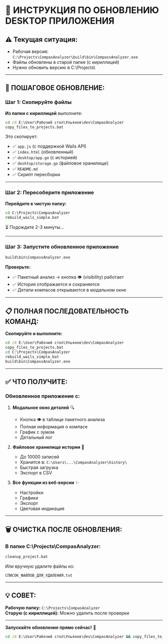 # 🔄 ИНСТРУКЦИЯ ПО ОБНОВЛЕНИЮ DESKTOP ПРИЛОЖЕНИЯ

## ⚠️ Текущая ситуация:

- Рабочая версия: `C:\Projects\CompasAnalyzer\build\bin\CompassAnalyzer.exe`
- Файлы обновлены в старой папке (с кириллицей)
- Нужно обновить версию в C:\Projects\

---

## 🚀 ПОШАГОВОЕ ОБНОВЛЕНИЕ:

### Шаг 1: Скопируйте файлы

**Из папки с кириллицей** выполните:

```cmd
cd /d E:\User\Рабочий стол\Ульянов\dev\CompasAnalyzer
copy_files_to_projects.bat
```

Это скопирует:
- ✅ `app.js` (с поддержкой Wails API)
- ✅ `index.html` (обновленный)
- ✅ `desktop/app.go` (с историей)
- ✅ `desktop/storage.go` (файловое хранилище)
- ✅ `README.md`
- ✅ Скрипт пересборки

---

### Шаг 2: Пересоберите приложение

**Перейдите в чистую папку:**

```cmd
cd C:\Projects\CompasAnalyzer
rebuild_wails_simple.bat
```

⏳ Подождите 2-3 минуты...

---

### Шаг 3: Запустите обновленное приложение

```cmd
build\bin\CompassAnalyzer.exe
```

**Проверьте:**
- ✅ Пакетный анализ → кнопка 👁️ (visibility) работает
- ✅ История отображается и сохраняется
- ✅ Детали компасов открываются в модальном окне

---

## 📋 ПОЛНАЯ ПОСЛЕДОВАТЕЛЬНОСТЬ КОМАНД:

**Скопируйте и выполните:**

```cmd
cd /d E:\User\Рабочий стол\Ульянов\dev\CompasAnalyzer
copy_files_to_projects.bat
cd C:\Projects\CompasAnalyzer
rebuild_wails_simple.bat
build\bin\CompassAnalyzer.exe
```

---

## ✅ ЧТО ПОЛУЧИТЕ:

### Обновленное приложение с:

1. **Модальное окно деталей** 🔍
   - Кнопка 👁️ в таблице пакетного анализа
   - Полная информация о компасе
   - График с зумом
   - Детальный лог

2. **Файловое хранилище истории** 💾
   - До 10000 записей
   - Хранится в: `C:\Users\...\CompasAnalyzer\history\`
   - Быстрая загрузка
   - Экспорт в CSV

3. **Все функции из веб-версии** ✨
   - Настройки
   - Графики
   - Экспорт
   - Цветовая индикация

---

## 🗑️ ОЧИСТКА ПОСЛЕ ОБНОВЛЕНИЯ:

### В папке C:\Projects\CompasAnalyzer:

```cmd
cleanup_project.bat
```

Или вручную удалите файлы из:
```
СПИСОК_ФАЙЛОВ_ДЛЯ_УДАЛЕНИЯ.txt
```

---

## 💡 СОВЕТ:

**Рабочую папку:** `C:\Projects\CompasAnalyzer`  
**Старую (с кириллицей):** Можно удалить после проверки

---

**Запускайте обновление прямо сейчас!** 🚀

```cmd
cd /d E:\User\Рабочий стол\Ульянов\dev\CompasAnalyzer && copy_files_to_projects.bat
```


